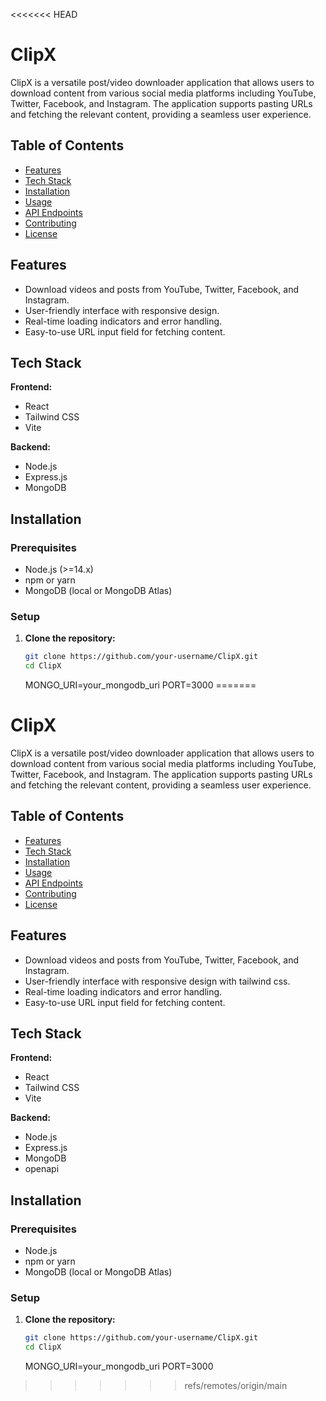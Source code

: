 <<<<<<< HEAD
# ClipX

ClipX is a versatile post/video downloader application that allows users to download content from various social media platforms including YouTube, Twitter, Facebook, and Instagram. The application supports pasting URLs and fetching the relevant content, providing a seamless user experience.

## Table of Contents

- [Features](#features)
- [Tech Stack](#tech-stack)
- [Installation](#installation)
- [Usage](#usage)
- [API Endpoints](#api-endpoints)
- [Contributing](#contributing)
- [License](#license)

## Features

- Download videos and posts from YouTube, Twitter, Facebook, and Instagram.
- User-friendly interface with responsive design.
- Real-time loading indicators and error handling.
- Easy-to-use URL input field for fetching content.

## Tech Stack

**Frontend:**

- React
- Tailwind CSS
- Vite

**Backend:**

- Node.js
- Express.js
- MongoDB

## Installation

### Prerequisites

- Node.js (>=14.x)
- npm or yarn
- MongoDB (local or MongoDB Atlas)

### Setup

1. **Clone the repository:**
   ```bash
   git clone https://github.com/your-username/ClipX.git
   cd ClipX
   ```
   MONGO_URI=your_mongodb_uri
   PORT=3000
=======
# ClipX

ClipX is a versatile post/video downloader application that allows users to download content from various social media platforms including YouTube, Twitter, Facebook, and Instagram. The application supports pasting URLs and fetching the relevant content, providing a seamless user experience.

## Table of Contents

- [Features](#features)
- [Tech Stack](#tech-stack)
- [Installation](#installation)
- [Usage](#usage)
- [API Endpoints](#api-endpoints)
- [Contributing](#contributing)
- [License](#license)

## Features

- Download videos and posts from YouTube, Twitter, Facebook, and Instagram.
- User-friendly interface with responsive design with tailwind css.
- Real-time loading indicators and error handling.
- Easy-to-use URL input field for fetching content.

## Tech Stack

**Frontend:**

- React
- Tailwind CSS
- Vite

**Backend:**

- Node.js
- Express.js
- MongoDB
- openapi

## Installation

### Prerequisites

- Node.js
- npm or yarn
- MongoDB (local or MongoDB Atlas)

### Setup

1. **Clone the repository:**
   ```bash
   git clone https://github.com/your-username/ClipX.git
   cd ClipX
   ```
   MONGO_URI=your_mongodb_uri
   PORT=3000
>>>>>>> refs/remotes/origin/main
